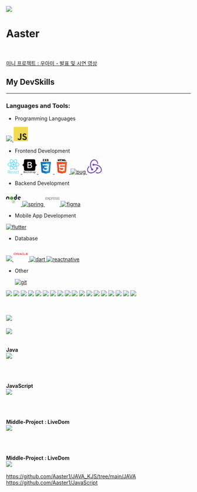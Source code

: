 <img src="https://capsule-render.vercel.app/api?type=slice&color=7BD1D2&height=120&section=header&text=Aster&fontSize=45&fontColor=ffffff&fontAlign=75&rotate=7&fontAlignY=35"/>
<h1>Aaster</h1>
<br>
<br>
<a href="https://youtu.be/FXuwoeX0iZo?list=PL4C2AmBC9jObXC_p17lvOxt4-Vt-pdpJp">
 미니 프로젝트 : 우아미 - 발표 및 시연 영상
</a>

## My DevSkills
<hr>
<h3 align="left">Languages and Tools:</h3>

-  Programming Languages
  
  <a href="https://www.java.com" target="_blank" rel="noreferrer"> <img src="https://img.shields.io/badge/Java-007396?style=flat-square&logo=java&logoColor=white"/> </a><a href="https://developer.mozilla.org/en-US/docs/Web/JavaScript" target="_blank" rel="noreferrer"> <img src="https://raw.githubusercontent.com/devicons/devicon/master/icons/javascript/javascript-original.svg" alt="javascript" width="40" height="40"/> </a>

-  Frontend Development
  
  <a href="https://reactjs.org/" target="_blank" rel="noreferrer"> <img src="https://raw.githubusercontent.com/devicons/devicon/master/icons/react/react-original-wordmark.svg" alt="react" width="40" height="40"/> </a>  <a href="https://getbootstrap.com" target="_blank" rel="noreferrer"> <img src="https://raw.githubusercontent.com/devicons/devicon/master/icons/bootstrap/bootstrap-plain-wordmark.svg" alt="bootstrap" width="40" height="40"/> </a><a href="https://www.w3schools.com/css/" target="_blank" rel="noreferrer"> <img src="https://raw.githubusercontent.com/devicons/devicon/master/icons/css3/css3-original-wordmark.svg" alt="css3" width="40" height="40"/> </a> <a href="https://www.w3.org/html/" target="_blank" rel="noreferrer"> <img src="https://raw.githubusercontent.com/devicons/devicon/master/icons/html5/html5-original-wordmark.svg" alt="html5" width="40" height="40"/> </a> <a href="https://pugjs.org" target="_blank" rel="noreferrer"> <img src="https://cdn.worldvectorlogo.com/logos/pug.svg" alt="pug" width="40" height="40"/> </a> <a href="https://redux.js.org" target="_blank" rel="noreferrer"> <img src="https://raw.githubusercontent.com/devicons/devicon/master/icons/redux/redux-original.svg" alt="redux" width="40" height="40"/> </a>
  

-  Backend Development

  <a href="https://nodejs.org" target="_blank" rel="noreferrer"> <img src="https://raw.githubusercontent.com/devicons/devicon/master/icons/nodejs/nodejs-original-wordmark.svg" alt="nodejs" width="40" height="40"/> </a>  <a href="https://spring.io/" target="_blank" rel="noreferrer"> <img src="https://www.vectorlogo.zone/logos/springio/springio-icon.svg" alt="spring" width="40" height="40"/> </a><a href="https://expressjs.com" target="_blank" rel="noreferrer"> <img src="https://raw.githubusercontent.com/devicons/devicon/master/icons/express/express-original-wordmark.svg" alt="express" width="40" height="40"/> </a> <a href="https://www.figma.com/" target="_blank" rel="noreferrer"> <img src="https://www.vectorlogo.zone/logos/figma/figma-icon.svg" alt="figma" width="40" height="40"/> </a> 

  

-  Mobile App Development
  
  <a href="https://flutter.dev" target="_blank" rel="noreferrer"> <img src="https://www.vectorlogo.zone/logos/flutterio/flutterio-icon.svg" alt="flutter" width="40" height="40"/> </a> 


-  Database
  
  <a href="https://www.mysql.com/" target="_blank" rel="noreferrer"> <img src="https://img.shields.io/badge/Java-007396?style=flat-square&logo=java&logoColor=white"/> </a> <a href="https://www.oracle.com/" target="_blank" rel="noreferrer"> <img src="https://raw.githubusercontent.com/devicons/devicon/master/icons/oracle/oracle-original.svg" alt="oracle" width="40" height="40"/> </a>  <a href="https://dart.dev" target="_blank" rel="noreferrer"> <img src="https://www.vectorlogo.zone/logos/dartlang/dartlang-icon.svg" alt="dart" width="40" height="40"/> </a> <a href="https://reactnative.dev/" target="_blank" rel="noreferrer"> <img src="https://reactnative.dev/img/header_logo.svg" alt="reactnative" width="40" height="40"/> </a> 
  


- Other
  
  <a href="https://git-scm.com/" target="_blank" rel="noreferrer"> <img src="https://www.vectorlogo.zone/logos/git-scm/git-scm-icon.svg" alt="git" width="40" height="40"/> </a> 
<p>
      <img src="https://img.shields.io/badge/HTML5-E34F26?style=flat-square&logo=html5&logoColor=white"/>
      <img src="https://img.shields.io/badge/CSS3-1572B6?style=flat-square&logo=css3&logoColor=white"/>
      <img src="https://img.shields.io/badge/JavaScript-F7DF1E?style=flat-square&logo=javascript&logoColor=black"/>
      <img src="https://img.shields.io/badge/jquery-0769AD?style=for-the-badge&logo=jquery&logoColor=white">
        <img src="https://img.shields.io/badge/bootstrap-7952B3?style=for-the-badge&logo=bootstrap&logoColor=white">
        <img src="https://img.shields.io/badge/springboot-6DB33F?style=for-the-badge&logo=springboot&logoColor=white">
        <img src="https://img.shields.io/badge/springsecurity-6DB33F?style=for-the-badge&logo=springsecurity&logoColor=white">
        <img src="https://img.shields.io/badge/Thymeleaf-005F0F?style=for-the-badge&logo=Thymeleaf&logoColor=white">
        <img src="https://img.shields.io/badge/gradle-02303A?style=for-the-badge&logo=gradle&logoColor=white">
        <img src="https://img.shields.io/badge/Visual Studio-5C2D91?style=flat-square&logo=Visual Studio&logoColor=white"/>
        <img src="https://img.shields.io/badge/eclipseide-2C2255?style=for-the-badge&logo=eclipseide&logoColor=white">
        <img src="https://img.shields.io/badge/JSP-007396?style=flat-square&logo=java&logoColor=white"/>
        <img src="https://img.shields.io/badge/Devtools-6DB33F?style=flat&amp;logo=springboot&amp;logoColor=white">
        <img src="https://camo.githubusercontent.com/c7b85571a69de189eeb84f43743efc803146c98737775e54bc3636aa9e1b2457/68747470733a2f2f696d672e736869656c64732e696f2f62616467652f4c6f6d626f6b2d3644423333463f7374796c653d666c6174266c6f676f3d4c6f6d626f6b266c6f676f436f6c6f723d7768697465" data-canonical-src="https://img.shields.io/badge/Lombok-6DB33F?style=flat&amp;logo=Lombok&amp;logoColor=white" style="max-width: 100%;">        
        <img src="https://img.shields.io/badge/MySQL-4479A1?style=flat-square&logo=MySQL&logoColor=white"/>
       <img src="https://camo.githubusercontent.com/6108ce82875d257a6b0018a9adfe32d7253147a771f8c9b694886831615ade06/68747470733a2f2f696d672e736869656c64732e696f2f62616467652f7472656c6c6f2d3030353243433f7374796c653d666c6174266c6f676f3d7472656c6c6f266c6f676f436f6c6f723d7768697465" data-canonical-src="https://img.shields.io/badge/trello-0052CC?style=flat&amp;logo=trello&amp;logoColor=white" style="max-width: 100%;">
 <img src="https://img.shields.io/badge/Node.js-339933?style=flat-square&logo=Node.js&logoColor=white"/>
<img src="https://img.shields.io/badge/Rust-000000?style=flat-square&logo=Rust&logoColor=white"/>
   </p>    

<br>
<br>

<a href="https://github.com/Aaster1">
<img src="https://github-readme-stats.vercel.app/api?username=Aaster1"/>
</a>

<br>
<br>

<a href="https://github.com/Aaster1">
<img src="https://github-readme-stats.vercel.app/api/top-langs/?username=Aaster1&layout=compact"/>
</a>

<br>
<br>

<b>Java</b>
<br>
<a href="https://github.com/Aaster1/JAVA_KJS/tree/main/JAVA"> 
<img src="https://github-readme-stats.vercel.app/api/pin/?username=Aaster1&repo=JAVA_KJS"/>
</a>


<br>
<br>

<b>JavaScript</b>
<br>
<a href="https://github.com/Aaster1/JavaScript">
<img src="https://github-readme-stats.vercel.app/api/pin/?username=Aaster1&repo=JavaScript"/>
</a>

<br>
<br>

<b>Middle-Project : LiveDom</b>
<br>
<a href="https://github.com/Kimjunhyuk0320/liveDom">
<img src="https://github-readme-stats.vercel.app/api/pin/?username=Kimjunhyuk0320&repo=liveDom"/>
</a>

<br>
<br>

<b>Middle-Project : LiveDom</b>
<br>
<a href="https://github.com/Kimjunhyuk0320/liveDom">
<img src="https://github-readme-stats.vercel.app/api/pin/?username=Kimjunhyuk0320&repo=liveDom"/>
</a>






https://github.com/Aaster1/JAVA_KJS/tree/main/JAVA
https://github.com/Aaster1/JavaScript
